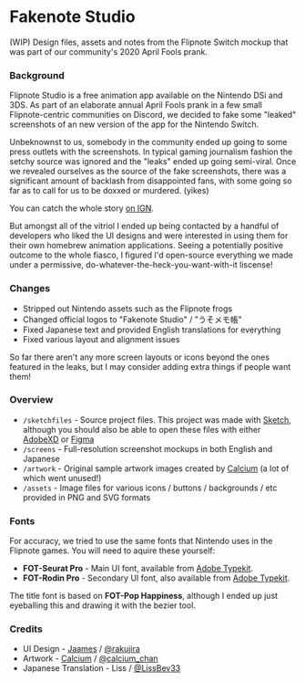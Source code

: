# Fakenote Studio

(WIP) Design files, assets and notes from the Flipnote Switch mockup that was part of our community's 2020 April Fools prank.

### Background

Flipnote Studio is a free animation app available on the Nintendo DSi and 3DS. As part of an elaborate annual April Fools prank in a few small Flipnote-centric communities on Discord, we decided to fake some "leaked" screenshots of an new version of the app for the Nintendo Switch. 

Unbeknownst to us, somebody in the community ended up going to some press outlets with the screenshots. In typical gaming journalism fashion the setchy source was ignored and the "leaks" ended up going semi-viral. Once we revealed ourselves as the source of the fake screenshots, there was a significant amount of backlash from disappointed fans, with some going so far as to call for us to be doxxed or murdered. (yikes)

You can catch the whole story [on IGN](https://uk.ign.com/articles/the-april-fools-switch-joke-that-went-too-far).

But amongst all of the vitriol I ended up being contacted by a handful of developers who liked the UI designs and were interested in using them for their own homebrew animation applications. Seeing a potentially positive outcome to the whole fiasco, I figured I'd open-source everything we made under a permissive, do-whatever-the-heck-you-want-with-it liscense!

### Changes

* Stripped out Nintendo assets such as the Flipnote frogs
* Changed official logos to "Fakenote Studio" / "うそメモ帳"
* Fixed Japanese text and provided English translations for everything
* Fixed various layout and alignment issues

So far there aren't any more screen layouts or icons beyond the ones featured in the leaks, but I may consider adding extra things if people want them!

### Overview

* `/sketchfiles` - Source project files. This project was made with [Sketch](https://www.sketch.com/), although you should also be able to open these files with either [AdobeXD](https://www.adobe.com/products/xd.html) or [Figma](https://www.figma.com/)
* `/screens` - Full-resolution screenshot mockups in both English and Japanese
* `/artwork` - Original sample artwork images created by [Calcium](https://github.com/calciumchan) (a lot of which went unused!)
* `/assets` - Image files for various icons / buttons / backgrounds / etc provided in PNG and SVG formats

### Fonts

For accuracy, we tried to use the same fonts that Nintendo uses in the Flipnote games. You will need to aquire these yourself:

* **FOT-Seurat Pro** - Main UI font, available from [Adobe Typekit](https://fonts.adobe.com/fonts/fot-seurat-pron).
* **FOT-Rodin Pro** - Secondary UI font, also available from [Adobe Typekit](https://fonts.adobe.com/fonts/fot-rodin-pron).

The title font is based on **FOT-Pop Happiness**, although I ended up just eyeballing this and drawing it with the bezier tool.

### Credits

* UI Design - [Jaames](https://github.com/jaames) / [@rakujira](https://twitter.com/rakujira)
* Artwork - [Calcium](https://github.com/calciumchan) / [@calcium_chan](https://twitter.com/calcium_chan)
* Japanese Translation - Liss / [@LissBev33](https://twitter.com/LissBev33)
